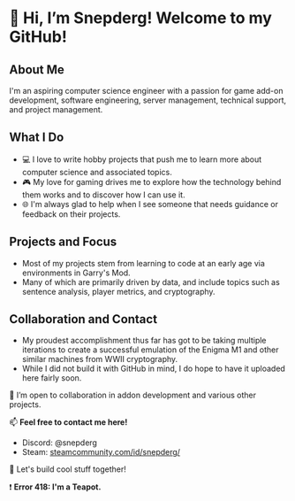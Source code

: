 # 👋 Hi, I’m Snepderg! Welcome to my GitHub!

## About Me
I'm an aspiring computer science engineer with a passion for game add-on development, software engineering, server management, technical support, and project management.

## What I Do
- 💻 I love to write hobby projects that push me to learn more about computer science and associated topics.
- 🎮 My love for gaming drives me to explore how the technology behind them works and to discover how I can use it.
- 🌐 I'm always glad to help when I see someone that needs guidance or feedback on their projects.

## Projects and Focus
- Most of my projects stem from learning to code at an early age via environments in Garry's Mod.
- Many of which are primarily driven by data, and include topics such as sentence analysis, player metrics, and cryptography.

## Collaboration and Contact
- My proudest accomplishment thus far has got to be taking multiple iterations to create a successful emulation of the Enigma M1 and other similar machines from WWII cryptography.
- While I did not build it with GitHub in mind, I do hope to have it uploaded here fairly soon.

💞 I’m open to collaboration in addon development and various other projects.

📫 **Feel free to contact me here!**
- Discord: @snepderg
- Steam: [steamcommunity.com/id/snepderg/](https://steamcommunity.com/id/snepderg/)

🚀 Let's build cool stuff together!

❗ **Error 418: I'm a Teapot.**

<!---
banoargeek/banoargeek is a ✨ special ✨ repository because its `README.md` (this file) appears on your GitHub profile.
You can click the Preview link to take a look at your changes.
--->
